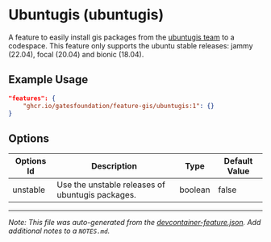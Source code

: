 
# Ubuntugis (ubuntugis)

A feature to easily install gis packages from the [ubuntugis team](https://launchpad.net/~ubuntugis) to a codespace. This feature only supports the ubuntu stable releases: jammy (22.04), focal (20.04) and bionic (18.04).

## Example Usage

```json
"features": {
    "ghcr.io/gatesfoundation/feature-gis/ubuntugis:1": {}
}
```

## Options

| Options Id | Description | Type | Default Value |
|-----|-----|-----|-----|
| unstable | Use the unstable releases of ubuntugis packages. | boolean | false |



---

_Note: This file was auto-generated from the [devcontainer-feature.json](https://github.com/gatesfoundation/feature-gis/blob/main/src/ubuntugis/devcontainer-feature.json).  Add additional notes to a `NOTES.md`._
